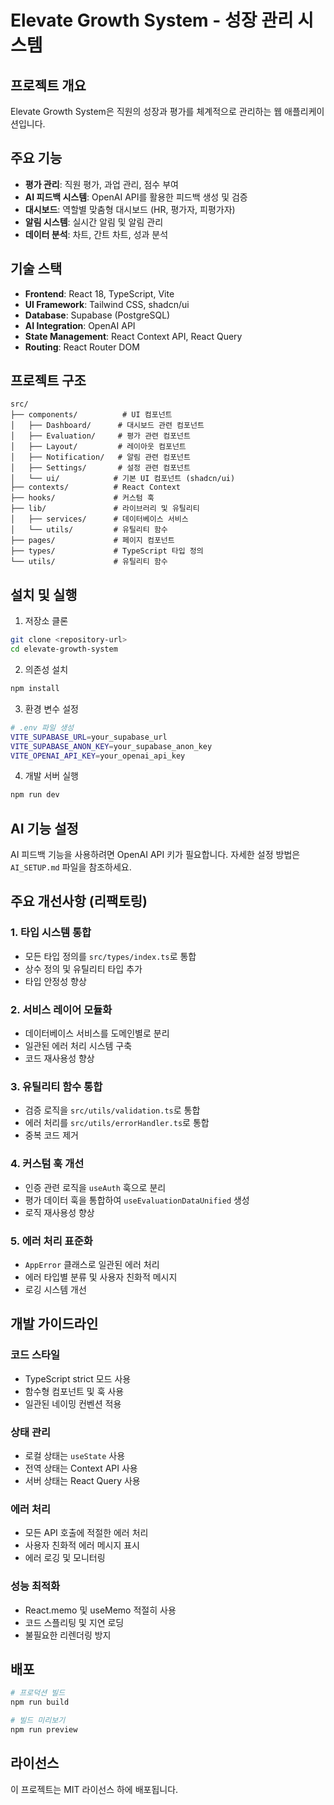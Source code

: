 # Elevate Growth System - 성장 관리 시스템

## 프로젝트 개요
Elevate Growth System은 직원의 성장과 평가를 체계적으로 관리하는 웹 애플리케이션입니다.

## 주요 기능
- **평가 관리**: 직원 평가, 과업 관리, 점수 부여
- **AI 피드백 시스템**: OpenAI API를 활용한 피드백 생성 및 검증
- **대시보드**: 역할별 맞춤형 대시보드 (HR, 평가자, 피평가자)
- **알림 시스템**: 실시간 알림 및 알림 관리
- **데이터 분석**: 차트, 간트 차트, 성과 분석

## 기술 스택
- **Frontend**: React 18, TypeScript, Vite
- **UI Framework**: Tailwind CSS, shadcn/ui
- **Database**: Supabase (PostgreSQL)
- **AI Integration**: OpenAI API
- **State Management**: React Context API, React Query
- **Routing**: React Router DOM

## 프로젝트 구조
```
src/
├── components/          # UI 컴포넌트
│   ├── Dashboard/      # 대시보드 관련 컴포넌트
│   ├── Evaluation/     # 평가 관련 컴포넌트
│   ├── Layout/         # 레이아웃 컴포넌트
│   ├── Notification/   # 알림 관련 컴포넌트
│   ├── Settings/       # 설정 관련 컴포넌트
│   └── ui/            # 기본 UI 컴포넌트 (shadcn/ui)
├── contexts/          # React Context
├── hooks/             # 커스텀 훅
├── lib/               # 라이브러리 및 유틸리티
│   ├── services/      # 데이터베이스 서비스
│   └── utils/         # 유틸리티 함수
├── pages/             # 페이지 컴포넌트
├── types/             # TypeScript 타입 정의
└── utils/             # 유틸리티 함수
```

## 설치 및 실행
1. 저장소 클론
```bash
git clone <repository-url>
cd elevate-growth-system
```

2. 의존성 설치
```bash
npm install
```

3. 환경 변수 설정
```bash
# .env 파일 생성
VITE_SUPABASE_URL=your_supabase_url
VITE_SUPABASE_ANON_KEY=your_supabase_anon_key
VITE_OPENAI_API_KEY=your_openai_api_key
```

4. 개발 서버 실행
```bash
npm run dev
```

## AI 기능 설정
AI 피드백 기능을 사용하려면 OpenAI API 키가 필요합니다.
자세한 설정 방법은 `AI_SETUP.md` 파일을 참조하세요.

## 주요 개선사항 (리팩토링)

### 1. 타입 시스템 통합
- 모든 타입 정의를 `src/types/index.ts`로 통합
- 상수 정의 및 유틸리티 타입 추가
- 타입 안정성 향상

### 2. 서비스 레이어 모듈화
- 데이터베이스 서비스를 도메인별로 분리
- 일관된 에러 처리 시스템 구축
- 코드 재사용성 향상

### 3. 유틸리티 함수 통합
- 검증 로직을 `src/utils/validation.ts`로 통합
- 에러 처리를 `src/utils/errorHandler.ts`로 통합
- 중복 코드 제거

### 4. 커스텀 훅 개선
- 인증 관련 로직을 `useAuth` 훅으로 분리
- 평가 데이터 훅을 통합하여 `useEvaluationDataUnified` 생성
- 로직 재사용성 향상

### 5. 에러 처리 표준화
- `AppError` 클래스로 일관된 에러 처리
- 에러 타입별 분류 및 사용자 친화적 메시지
- 로깅 시스템 개선

## 개발 가이드라인

### 코드 스타일
- TypeScript strict 모드 사용
- 함수형 컴포넌트 및 훅 사용
- 일관된 네이밍 컨벤션 적용

### 상태 관리
- 로컬 상태는 `useState` 사용
- 전역 상태는 Context API 사용
- 서버 상태는 React Query 사용

### 에러 처리
- 모든 API 호출에 적절한 에러 처리
- 사용자 친화적 에러 메시지 표시
- 에러 로깅 및 모니터링

### 성능 최적화
- React.memo 및 useMemo 적절히 사용
- 코드 스플리팅 및 지연 로딩
- 불필요한 리렌더링 방지

## 배포
```bash
# 프로덕션 빌드
npm run build

# 빌드 미리보기
npm run preview
```

## 라이선스
이 프로젝트는 MIT 라이선스 하에 배포됩니다.
